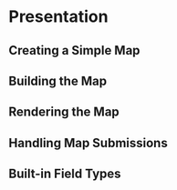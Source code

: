 Presentation
============

Creating a Simple Map
---------------------

Building the Map
-----------------

Rendering the Map
------------------

Handling Map Submissions
-------------------------

Built-in Field Types
--------------------
